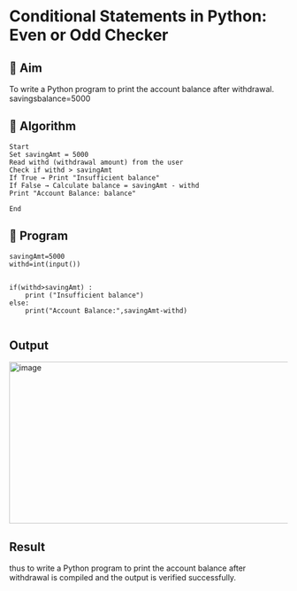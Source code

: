 # Conditional Statements in Python: Even or Odd Checker

## 🎯 Aim
To write a Python program to  print the account balance after withdrawal.
savingsbalance=5000

## 🧠 Algorithm
`````````````
Start
Set savingAmt = 5000
Read withd (withdrawal amount) from the user
Check if withd > savingAmt
If True → Print "Insufficient balance"
If False → Calculate balance = savingAmt - withd
Print "Account Balance: balance"

End
``````````````
## 🧾 Program
``````````````````
savingAmt=5000
withd=int(input())


if(withd>savingAmt) :
	print ("Insufficient balance")
else:
    print("Account Balance:",savingAmt-withd)
	
`````````````````````````````

## Output
<img width="1035" height="292" alt="image" src="https://github.com/user-attachments/assets/69500ad8-70ea-4a56-88e4-69a5e3f7f3a5" />


## Result
thus to write a Python program to  print the account balance after withdrawal is compiled and the output is verified successfully.

